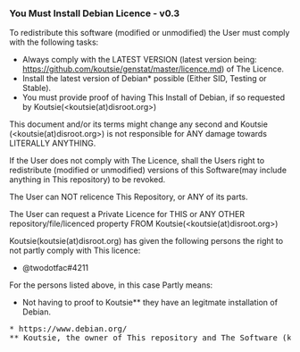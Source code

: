 ### You Must Install Debian Licence - v0.3
To redistribute this software (modified or unmodified) the User must comply with the following tasks:
- Always comply with the LATEST VERSION (latest version being: https://github.com/koutsie/genstat/master/licence.md) of The Licence.
- Install the latest version of Debian* possible (Either SID, Testing or Stable).
- You must provide proof of having This Install of Debian, if so requested by Koutsie(<koutsie(at)disroot.org>)

This document and/or its terms might change any second and Koutsie (<koutsie(at)disroot.org>) is not responsible for ANY damage towards LITERALLY ANYTHING.</br>

If the User does not comply with The Licence, shall the Users right to redistribute (modified or unmodified) versions of this Software(may include anything in This repository) to be revoked.</br>

The User can NOT relicence This Repository, or ANY of its parts.</br>

The User can request a Private Licence for THIS or ANY OTHER repository/file/licenced property FROM Koutsie(<koutsie(at)disroot.org>)</br>

Koutsie(koutsie(at)disroot.org) has given the following persons the right to not partly comply with This licence:
- @twodotfac#4211 

For the persons listed above, in this case Partly means:
- Not having to proof to Koutsie** they have an legitmate installation of Debian.

<pre>
* https://www.debian.org/
** Koutsie, the owner of This repository and The Software (koutsie(at)disroot.org)
</pre>
